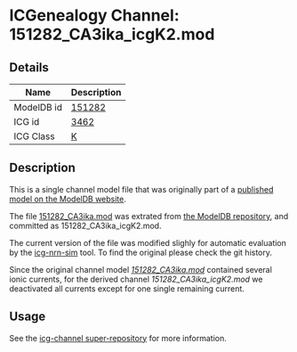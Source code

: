 # ICGenealogy Channel: 151282\_CA3ika\_icgK2.mod

## Details

Name | Description
---- | -----------
ModelDB id | [151282](http://senselab.med.yale.edu/ModelDB/ShowModel.cshtml?model=151282)
ICG id | [3462](http://icg.neurotheory.ox.ac.uk/channels/1/3462)
ICG Class | [K](http://icg.neurotheory.ox.ac.uk/channels/1)

## Description

This is a single channel model file that was originally part of a [published model on the ModelDB website](http://senselab.med.yale.edu/ModelDB/ShowModel.cshtml?model=151282).


The file [151282\_CA3ika.mod](151282_CA3ika_icgK2.mod) was extrated from [the ModelDB repository](http://senselab.med.yale.edu/ModelDB/ShowModel.cshtml?model=151282), and committed as 151282\_CA3ika\_icgK2.mod.

The current version of the file was modified slighly for automatic evaluation by the [icg-nrn-sim](https://github.com/icgenealogy/icg-nrn-sim) tool. To find the original please check the git history.

Since the original channel model *[151282\_CA3ika.mod](http://senselab.med.yale.edu/ModelDB/ShowModel.cshtml?model=151282)* contained several ionic currents, for the derived channel *151282\_CA3ika\_icgK2.mod* we deactivated all currents except for one single remaining current.


## Usage

See the [icg-channel super-repository](https://github.com/icgenealogy/icg-channels) for more information.
